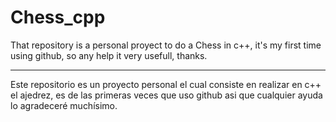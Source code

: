 # Chess_cpp

That repository is a personal proyect to do a Chess in c++, it's my first time using github, so any help it very usefull, thanks.

***

Este repositorio es un proyecto personal el cual consiste en realizar en c++ el ajedrez, es de las primeras veces que uso github asi que cualquier ayuda lo agradeceré muchísimo.
